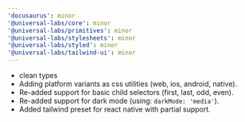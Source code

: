 ```yaml
---
'docusaurus': minor
'@universal-labs/core': minor
'@universal-labs/primitives': minor
'@universal-labs/stylesheets': minor
'@universal-labs/styled': minor
'@universal-labs/tailwind-ui': minor
---
```


* clean types
* Adding platform variants as css utilities (web, ios, android, native).
* Re-added support for basic child selectors (first, last, odd, even).
* Re-added support for dark mode (using: `darkMode: 'media'`).
* Added tailwind preset for react native with partial support.